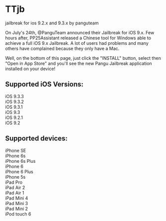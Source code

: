 # TTjb
jailbreak for ios 9.2.x and 9.3.x by panguteam

On July's 24th, @PanguTeam announced their Jailbreak for iOS 9.x. Few hours after, PP25Assistant released a Chinese tool for Windows able to achieve a full iOS 9.x Jailbreak.
A lot of users had problems and many others have complained because they only have a Mac.

Well, on the bottom of this page, just click the "INSTALL" button, select then "Open in App Store" and you'll see the new Pangu Jailbreak application installed on your device!

## Supported iOS Versions:<br />
iOS 9.3.3<br />
iOS 9.3.2<br />
iOS 9.3.1<br />
iOS 9.3<br />
iOS 9.2.1<br />
iOS 9.2<br />

## Supported devices:<br />
iPhone SE<br />
iPhone 6s <br />
iPhone 6s Plus<br />
iPhone 6<br />
iPhone 6 Plus<br />
iPhone 5s<br />
iPad Pro<br />
iPad Air 2<br />
iPad Air 1<br />
iPad Mini 4<br />
iPad Mini 3<br />
iPad Mini 2<br />
iPod touch 6<br />
<br />
